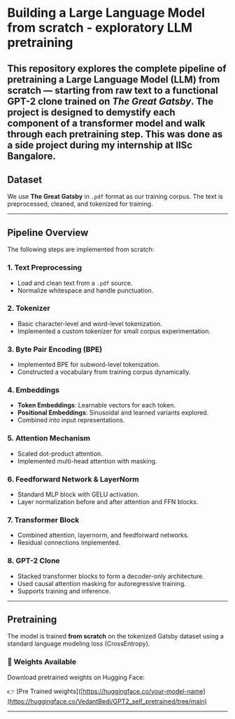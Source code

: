 #  Building a Large Language Model from scratch - exploratory LLM pretraining

This repository explores the complete pipeline of **pretraining a Large Language Model (LLM)** from scratch — starting from raw text to a functional GPT-2 clone trained on *The Great Gatsby*. The project is designed to **demystify each component** of a transformer model and walk through each pretraining step.
This was done as a side project during my internship at IISc Bangalore.
---

## Dataset

We use **The Great Gatsby** in `.pdf` format as our training corpus. The text is preprocessed, cleaned, and tokenized for training.

---

##  Pipeline Overview

The following steps are implemented from scratch:

###  1. **Text Preprocessing**
- Load and clean text from a `.pdf` source.
- Normalize whitespace and handle punctuation.

###  2. **Tokenizer**
- Basic character-level and word-level tokenization.
- Implemented a custom tokenizer for small corpus experimentation.

###  3. **Byte Pair Encoding (BPE)**
- Implemented BPE for subword-level tokenization.
- Constructed a vocabulary from training corpus dynamically.

###  4. **Embeddings**
- **Token Embeddings**: Learnable vectors for each token.
- **Positional Embeddings**: Sinusoidal and learned variants explored.
- Combined into input representations.

###  5. **Attention Mechanism**
- Scaled dot-product attention.
- Implemented multi-head attention with masking.

###  6. **Feedforward Network & LayerNorm**
- Standard MLP block with GELU activation.
- Layer normalization before and after attention and FFN blocks.

###  7. **Transformer Block**
- Combined attention, layernorm, and feedforward networks.
- Residual connections implemented.

###  8. **GPT-2 Clone**
- Stacked transformer blocks to form a decoder-only architecture.
- Used causal attention masking for autoregressive training.
- Supports training and inference.

---

##  Pretraining

The model is trained **from scratch** on the tokenized Gatsby dataset using a standard language modeling loss (CrossEntropy).

### 🔗 Weights Available

Download pretrained weights on Hugging Face:

👉 [Pre Trained weights]([https://huggingface.co/your-model-name](https://huggingface.co/VedantBedi/GPT2_self_pretrained/tree/main) 


---

